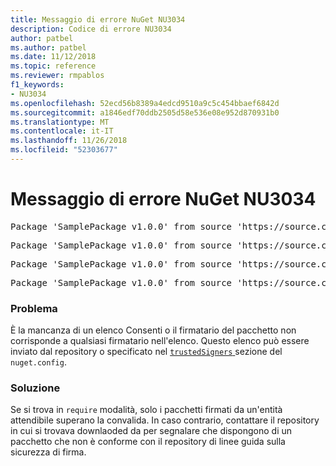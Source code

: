 ```yaml
---
title: Messaggio di errore NuGet NU3034
description: Codice di errore NU3034
author: patbel
ms.author: patbel
ms.date: 11/12/2018
ms.topic: reference
ms.reviewer: rmpablos
f1_keywords:
- NU3034
ms.openlocfilehash: 52ecd56b8389a4edcd9510a9c5c454bbaef6842d
ms.sourcegitcommit: a1846edf70ddb2505d58e536e08e952d870931b0
ms.translationtype: MT
ms.contentlocale: it-IT
ms.lasthandoff: 11/26/2018
ms.locfileid: "52303677"
---
```

# <a name="nuget-error-nu3034"></a>Messaggio di errore NuGet NU3034

<pre>Package 'SamplePackage v1.0.0' from source 'https://source.com/index.json': signatureValidationMode is set to require, so packages are allowed only if signed by trusted signers; however, no trusted signers were specified.</pre>
<pre>Package 'SamplePackage v1.0.0' from source 'https://source.com/index.json': The package signature certificate fingerprint does not match any certificate fingerprint in the allow list.</pre>
<pre>Package 'SamplePackage v1.0.0' from source 'https://source.com/index.json': This repository indicated that all its packages are repository signed; however, it listed no signing certificates.</pre>
<pre>Package 'SamplePackage v1.0.0' from source 'https://source.com/index.json': This package was not repository signed with a certificate listed by this repository.</pre>

### <a name="issue"></a>Problema

È la mancanza di un elenco Consenti o il firmatario del pacchetto non corrisponde a qualsiasi firmatario nell'elenco. Questo elenco può essere inviato dal repository o specificato nel [ `trustedSigners` ](../nuget-config-file.md#trustedsigners-section) sezione del `nuget.config`.

### <a name="solution"></a>Soluzione

Se si trova in `require` modalità, solo i pacchetti firmati da un'entità attendibile superano la convalida. In caso contrario, contattare il repository in cui si trovava downlaoded da per segnalare che dispongono di un pacchetto che non è conforme con il repository di linee guida sulla sicurezza di firma.